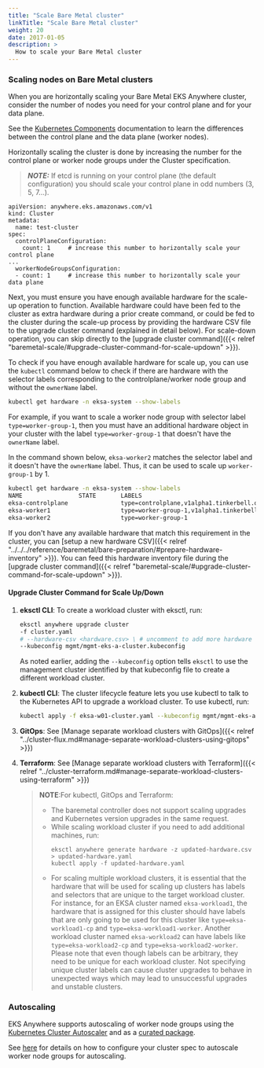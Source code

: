 ```yaml
---
title: "Scale Bare Metal cluster"
linkTitle: "Scale Bare Metal cluster"
weight: 20
date: 2017-01-05
description: >
  How to scale your Bare Metal cluster
---
```


### Scaling nodes on Bare Metal clusters
When you are horizontally scaling your Bare Metal EKS Anywhere cluster, consider the number of nodes you need for your control plane and for your data plane.

See the [Kubernetes Components](https://kubernetes.io/docs/concepts/overview/components/) documentation to learn the differences between the control plane and the data plane (worker nodes).

Horizontally scaling the cluster is done by increasing the number for the control plane or worker node groups under the Cluster specification.

>**_NOTE:_** If etcd is running on your control plane (the default configuration) you should scale your control plane in odd numbers (3, 5, 7...).

```
apiVersion: anywhere.eks.amazonaws.com/v1
kind: Cluster
metadata:
  name: test-cluster
spec:
  controlPlaneConfiguration:
    count: 1     # increase this number to horizontally scale your control plane
...    
  workerNodeGroupsConfiguration:
  - count: 1     # increase this number to horizontally scale your data plane
```

Next, you must ensure you have enough available hardware for the scale-up operation to function. Available hardware could have been fed to the cluster as extra hardware during a prior create command, or could be fed to the cluster during the scale-up process by providing the hardware CSV file to the upgrade cluster command (explained in detail below).
For scale-down operation, you can skip directly to the [upgrade cluster command]({{< relref "baremetal-scale/#upgrade-cluster-command-for-scale-updown" >}}).

To check if you have enough available hardware for scale up, you can use the `kubectl` command below to check if there are hardware with the selector labels corresponding to the controlplane/worker node group and without the `ownerName` label. 

```bash
kubectl get hardware -n eksa-system --show-labels
```

For example, if you want to scale a worker node group with selector label `type=worker-group-1`, then you must have an additional hardware object in your cluster with the label `type=worker-group-1` that doesn't have the `ownerName` label. 

In the command shown below, `eksa-worker2` matches the selector label and it doesn't have the `ownerName` label. Thus, it can be used to scale up `worker-group-1` by 1.

```bash
kubectl get hardware -n eksa-system --show-labels 
NAME                STATE       LABELS
eksa-controlplane               type=controlplane,v1alpha1.tinkerbell.org/ownerName=abhnvp-control-plane-template-1656427179688-9rm5f,v1alpha1.tinkerbell.org/ownerNamespace=eksa-system
eksa-worker1                    type=worker-group-1,v1alpha1.tinkerbell.org/ownerName=abhnvp-md-0-1656427179689-9fqnx,v1alpha1.tinkerbell.org/ownerNamespace=eksa-system
eksa-worker2                    type=worker-group-1
```

If you don't have any available hardware that match this requirement in the cluster, you can [setup a new hardware CSV]({{< relref "../../../reference/baremetal/bare-preparation/#prepare-hardware-inventory" >}}). You can feed this hardware inventory file during the [upgrade cluster command]({{< relref "baremetal-scale/#upgrade-cluster-command-for-scale-updown" >}}).

#### Upgrade Cluster Command for Scale Up/Down

1. **eksctl CLI**: To create a workload cluster with eksctl, run:
    ```bash
    eksctl anywhere upgrade cluster 
    -f cluster.yaml 
    # --hardware-csv <hardware.csv> \ # uncomment to add more hardware
   --kubeconfig mgmt/mgmt-eks-a-cluster.kubeconfig
    ```
    As noted earlier, adding the `--kubeconfig` option tells `eksctl` to use the management cluster identified by that kubeconfig file to create a different workload cluster.

2. **kubectl CLI**: The cluster lifecycle feature lets you use kubectl to talk to the Kubernetes API to upgrade a workload cluster. To use kubectl, run:
     ```bash
     kubectl apply -f eksa-w01-cluster.yaml --kubeconfig mgmt/mgmt-eks-a-cluster.kubeconfig
     ```
   
3. **GitOps**: See [Manage separate workload clusters with GitOps]({{< relref "../cluster-flux.md#manage-separate-workload-clusters-using-gitops" >}})

4. **Terraform**: See [Manage separate workload clusters with Terraform]({{< relref "../cluster-terraform.md#manage-separate-workload-clusters-using-terraform" >}})

   >**NOTE**:For kubectl, GitOps and Terraform:
   > * The baremetal controller does not support scaling upgrades and Kubernetes version upgrades in the same request.
   > * While scaling workload cluster if you need to add additional machines, run:
   >   ```
   >   eksctl anywhere generate hardware -z updated-hardware.csv > updated-hardware.yaml
   >   kubectl apply -f updated-hardware.yaml
   >   ```
   > *  For scaling multiple workload clusters, it is essential that the hardware that will be used for scaling up clusters has labels and selectors that are unique to the target workload cluster. For instance, for an EKSA cluster named `eksa-workload1`, the hardware that is assigned for this cluster should have labels that are only going to be used for this cluster like `type=eksa-workload1-cp` and `type=eksa-workload1-worker`. Another workload cluster named `eksa-workload2` can have labels like `type=eksa-workload2-cp` and `type=eksa-workload2-worker`. Please note that even though labels can be arbitrary, they need to be unique for each workload cluster. Not specifying unique cluster labels can cause cluster upgrades to behave in unexpected ways which may lead to unsuccessful upgrades and unstable clusters.
### Autoscaling

EKS Anywhere supports autoscaling of worker node groups using the [Kubernetes Cluster Autoscaler](https://github.com/kubernetes/autoscaler/) and as a [curated package](../../../../reference/packagespec/cluster-autoscaler/).

See [here](../../../../reference/clusterspec/optional/autoscaling/) for details on how to configure your cluster spec to autoscale worker node groups for autoscaling.
